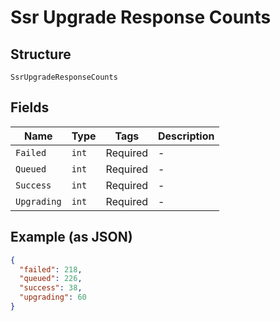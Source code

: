 
# Ssr Upgrade Response Counts

## Structure

`SsrUpgradeResponseCounts`

## Fields

| Name | Type | Tags | Description |
|  --- | --- | --- | --- |
| `Failed` | `int` | Required | - |
| `Queued` | `int` | Required | - |
| `Success` | `int` | Required | - |
| `Upgrading` | `int` | Required | - |

## Example (as JSON)

```json
{
  "failed": 218,
  "queued": 226,
  "success": 38,
  "upgrading": 60
}
```

